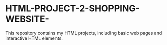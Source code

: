# HTML-PROJECT-2-SHOPPING-WEBSITE-
This repository contains my HTML projects, including basic web pages and interactive HTML elements.

